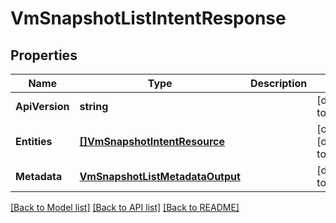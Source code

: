 # VmSnapshotListIntentResponse

## Properties
Name | Type | Description | Notes
------------ | ------------- | ------------- | -------------
**ApiVersion** | **string** |  | [default to null]
**Entities** | [**[]VmSnapshotIntentResource**](vm_snapshot_intent_resource.md) |  | [optional] [default to null]
**Metadata** | [**VmSnapshotListMetadataOutput**](vm_snapshot_list_metadata_output.md) |  | [default to null]

[[Back to Model list]](../README.md#documentation-for-models) [[Back to API list]](../README.md#documentation-for-api-endpoints) [[Back to README]](../README.md)


